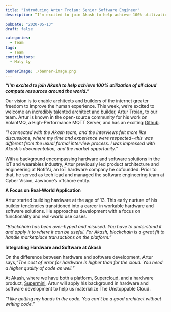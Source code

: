 ```yaml
---
title: "Introducing Artur Troian: Senior Software Engineer"
description: “I'm excited to join Akash to help achieve 100% utilization of all cloud compute resources around the world.” Our vision is to enable architects and builders of the internet greater freedom to improve the human experience. This week, we’re excited to welcome an incredibly talented architect and builder, Artur Troian, to our team.

pubDate: "2020-05-13"
draft: false

categories:
  - Team
tags:
  - Team
contributors:
  - Maly Ly

bannerImage: ./banner-image.png
---
```


_**“I'm excited to join Akash to help achieve 100% utilization of all cloud compute resources around the world.”**_

Our vision is to enable architects and builders of the internet greater freedom to improve the human experience. This week, we’re excited to welcome an incredibly talented architect and builder, Artur Troian, to our team. Artur is known in the open-source community for his work on VolantMQ, a High-Performance MQTT Server, and has an exciting [Github](https://github.com/troian).

_“I connected with the Akash team, and the interviews felt more like discussions, where my time and experience were respected--this was different from the usual formal interview process. I was impressed with Akash’s documentation, and the market opportunity.”_

With a background encompassing hardware and software solutions in the IoT and wearables industry, Artur previously led product architecture and engineering at NotifAi, an IoT hardware company he cofounded. Prior to that, he served as tech lead and managed the software engineering team at Cyber Vision, Jawbone’s offshore entity.

**A Focus on Real-World Application**

Artur started building hardware at the age of 13. This early nurture of his builder tendencies transitioned into a career in workable hardware and software solutions. He approaches development with a focus on functionality and real-world use cases.

_“Blockchain has been over-hyped and misused. You have to understand it and apply it to where it can be useful. For Akash, blockchain is a great fit to handle marketplace transactions on the platform.”_

**Integrating Hardware and Software at Akash**

On the difference between hardware and software development, Artur says,_“The cost of error for hardware is higher than for the cloud. You need a higher quality of code as well.”_

At Akash, where we have both a platform, Supercloud, and a hardware product, [Supermini](https://akash.network/supermini/), Artur will apply his background in hardware and software development to help us materialize The Unstoppable Cloud.

_“I like getting my hands in the code. You can’t be a good architect without writing code.”_
